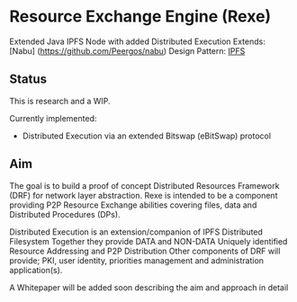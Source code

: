 # Resource Exchange Engine (Rexe)

Extended Java IPFS Node with added Distributed Execution 
Extends: [Nabu] (https://github.com/Peergos/nabu)
Design Pattern: [IPFS](https://ipfs.io)

## Status
This is research and a WIP.

Currently implemented:
* Distributed Execution via an extended Bitswap (eBitSwap) protocol

## Aim
The goal is to build a proof of concept Distributed Resources Framework (DRF) for network layer abstraction. Rexe is intended to be a component providing P2P Resource Exchange abilities covering files, data and Distributed Procedures (DPs).

Distributed Execution is an extension/companion of IPFS Distributed Filesystem
Together they provide DATA and NON-DATA Uniquely identified Resource Addressing and P2P Distribution
Other components of DRF will provide; PKI, user identity, priorities management and administration application(s).

A Whitepaper will be added soon describing the aim and approach in detail 
